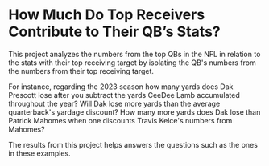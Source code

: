# How Much Do Top Receivers Contribute to Their QB’s Stats?

This project analyzes the numbers from the top QBs in the NFL in relation to the stats with their top receiving target by isolating the QB's numbers from the numbers from their top receiving target.

For instance, regarding the 2023 season how many yards does Dak Prescott lose after you subtract the yards CeeDee Lamb accumulated throughout the year? Will Dak lose more yards than the average quarterback's yardage discount? How many more yards does Dak lose than Patrick Mahomes when one discounts Travis Kelce's numbers from Mahomes?

The results from this project helps answers the questions such as the ones in these examples.
